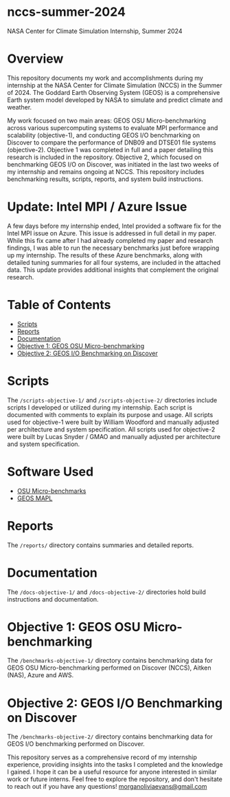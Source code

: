 # nccs-summer-2024
NASA Center for Climate Simulation Internship, Summer 2024

# Overview
This repository documents my work and accomplishments during my internship at the NASA Center for Climate Simulation (NCCS) in the Summer of 2024. The Goddard Earth Observing System (GEOS) is a comprehensive Earth system model developed by NASA to simulate and predict climate and weather. 

My work focused on two main areas: GEOS OSU Micro-benchmarking across various supercomputing systems to evaluate MPI performance and scalability (objective-1), and conducting GEOS I/O benchmarking on Discover to compare the performance of DNB09 and DTSE01 file systems (objective-2). Objective 1 was completed in full and a paper detailing this research is included in the repository. Objective 2, which focused on benchmarking GEOS I/O on Discover, was initiated in the last two weeks of my internship and remains ongoing at NCCS. This repository includes benchmarking results, scripts, reports, and system build instructions.

# **Update**: Intel MPI / Azure Issue

A few days before my internship ended, Intel provided a software fix for the Intel MPI issue on Azure. This issue is addressed in full detail in my paper. While this fix came after I had already completed my paper and research findings, I was able to run the necessary benchmarks just before wrapping up my internship. The results of these Azure benchmarks, along with detailed tuning summaries for all four systems, are included in the attached data. This update provides additional insights that complement the original research.

# Table of Contents
- [Scripts](#scripts)
- [Reports](#reports)
- [Documentation](#documentation)
- [Objective 1: GEOS OSU Micro-benchmarking](#objective-1-geos-osu-micro-benchmarking)
- [Objective 2: GEOS I/O Benchmarking on Discover](#objective-2-geos-io-benchmarking)

# Scripts
The `/scripts-objective-1/` and `/scripts-objective-2/` directories include scripts I developed or utilized during my internship. Each script is documented with comments to explain its purpose and usage. All scripts used for objective-1 were built by William Woodford and manually adjusted per architecture and system specification. All scripts used for objective-2 were built by Lucas Snyder / GMAO and manually adjusted per architecture and system specification.

# Software Used
- [OSU Micro-benchmarks](https://github.com/forresti/osu-micro-benchmarks)
- [GEOS MAPL](https://github.com/GEOS-ESM/MAPL/wiki/Building-and-Testing-MAPL-as-a-standalone)

# Reports
The `/reports/` directory contains summaries and detailed reports.

# Documentation
The `/docs-objective-1/` and `/docs-objective-2/` directories hold build instructions and documentation.

# Objective 1: GEOS OSU Micro-benchmarking
The `/benchmarks-objective-1/` directory contains benchmarking data for GEOS OSU Micro-benchmarking performed on Discover (NCCS), Aitken (NAS), Azure and AWS.

# Objective 2: GEOS I/O Benchmarking on Discover
The `/benchmarks-objective-2/` directory contains benchmarking data for GEOS I/O benchmarking performed on Discover.

This repository serves as a comprehensive record of my internship experience, providing insights into the tasks I completed and the knowledge I gained. I hope it can be a useful resource for anyone interested in similar work or future interns.
Feel free to explore the repository, and don't hesitate to reach out if you have any questions!
morganoliviaevans@gmail.com 
